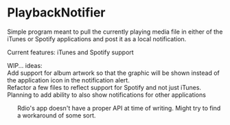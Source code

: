 PlaybackNotifier
================

Simple program meant to pull the currently playing media file in either of the iTunes or Spotify applications and post it as a local notification.

Current features:
iTunes and Spotify support

WIP... ideas:<br>
Add support for album artwork so that the graphic will be shown instead of the application icon in the notification alert.<br>
Refactor a few files to reflect support for Spotify and not just iTunes.<br>
Planning to add ability to also show notifications for other applications<br>
    <ol>Rdio's app doesn't have a proper API at time of writing. Might try to find a workaround of some sort.</ol>

